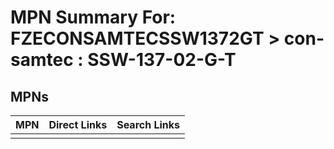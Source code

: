 



# MPN Summary For: FZECONSAMTECSSW1372GT > con-samtec : SSW-137-02-G-T

## MPNs
  

|MPN|Direct Links|Search Links|
| :--- | :--- | :--- |
||||
